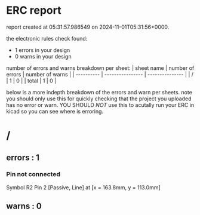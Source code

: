 # ERC report

report created at 05:31:57.986549 on 2024-11-01T05:31:56+0000.

the electronic rules check found:
- 1 errors in your design
- 0 warns in your design

number of errors and warns breakdown per sheet:
| sheet name | number of errors | number of warns |
| ---------- | ---------------- | --------------- | 
| / | 1 | 0 | 
| total             |  1                      | 0                       |

below is a more indepth breakdown of the errors and warn per sheets.
note you should only use this for quickly checking that the project
you uploaded has no error or warn. YOU SHOULD *NOT* use this to acutally
run your ERC in kicad so you can see where is erroring.


# /
## errors : 1
### Pin not connected
Symbol R2 Pin 2 [Passive, Line] at [x = 163.8mm, y = 113.0mm]


## warns : 0 

